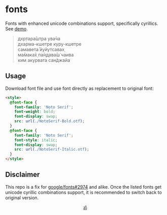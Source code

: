 # fonts

Fonts with enhanced unicode combinations support, specifically cyrillics.
See [demo](https://krishnized.com/fonts).

> дхр̣тара̄шт̣ра ува̄ча<br>
> дхарма-кшетре куру-кшетре<br>
> самавета̄ йуйутсавах̣<br>
> ма̄мака̄х̣ па̄н̣д̣ава̄ш́ чаива<br>
> ким акурвата сан̃джайа

## Usage

Download font file and use font directly as replacement to original font:

```html
<style>
  @font-face {
    font-family: 'Noto Serif';
    font-weight: bold;
    font-display: swap;
    src: url(./NotoSerif-Bold.otf);
  }
  @font-face {
    font-family: 'Noto Serif';
    font-style: italic;
    font-display: swap;
    src: url(./NotoSerif-Italic.otf);
  }
</style>
```
<!--
#### Option 2 (cyrillic combinations only).

Include combinations-only font file to extend original font in font stack:

```html
<link href="https://fonts.googleapis.com/css2?family=Noto+Serif:ital@1&display=swap" rel="stylesheet">
<style>
  @font-face {
    font-family: 'VedabaseIO Noto Serif Italic';
    font-style: italic;
    font-display: swap;
    src: url(./NotoSerif-Italic-combinations.otf);
  }
  .noto-italic {
    font-family: 'VedabaseIO Noto Serif Italic', 'Noto Serif', serif;
  }
</style>
``` -->

## Disclaimer

This repo is a fix for [google/fonts#2974](https://github.com/google/fonts/issues/2974) and alike.
Once the listed fonts get unicode cyrillic combinations support, it is recommended to switch back to original version.


<p align="center"><a href="https://github.com/krishnized">ॐ</a></p>
